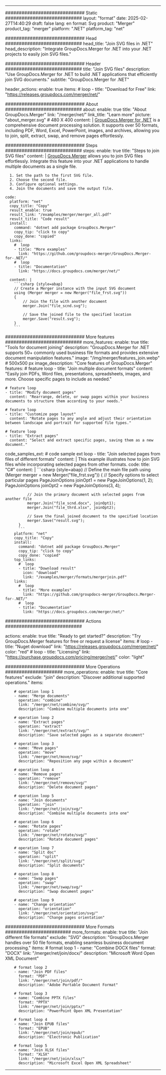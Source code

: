 
---
############################# Static ############################
layout: "format"
date:  2025-02-27T14:40:29
draft: false
lang: en
format: Svg
product: "Merger"
product_tag: "merger"
platform: ".NET"
platform_tag: "net"

############################# Head ############################
head_title: "Join SVG files in .NET"
head_description: "Integrate GroupDocs.Merger for .NET into your .NET projects to easily join SVG files."

############################# Header ############################
title: "Join SVG files" 
description: "Use GroupDocs.Merger for .NET to build .NET applications that efficiently join SVG documents."
subtitle: "GroupDocs.Merger for .NET" 

header_actions:
  enable: true
  items:
    #  loop
    - title: "Download for Free"
      link: "https://releases.groupdocs.com/merger/net/"
      
############################# About ############################
about:
    enable: true
    title: "About GroupDocs.Merger"
    link: "/merger/net/"
    link_title: "Learn more"
    picture: "about_merger.svg" # 480 X 400
    content: |
       [GroupDocs.Merger for .NET](/merger/net/) is a comprehensive document processing solution. It supports over 50 formats, including PDF, Word, Excel, PowerPoint, images, and archives, allowing you to join, split, extract, swap, and remove pages effortlessly.

############################# Steps ############################
steps:
    enable: true
    title: "Steps to join SVG files"
    content: |
      [GroupDocs.Merger](/merger/net/) allows you to join SVG files effortlessly. Integrate this feature into your .NET applications to handle multiple documents as a single file.
      
      1. Set the path to the first SVG file.
      2. Choose the second file.
      3. Configure optional settings.
      4. Join the documents and save the output file.
   
    code:
      platform: "net"
      copy_title: "Copy"
      result_enable: true
      result_link: "/examples/merger/merger_all.pdf"
      result_title: "Code result"
      install:
        command: "dotnet add package GroupDocs.Merger"
        copy_tip: "click to copy"
        copy_done: "copied"
      links:
        #  loop
        - title: "More examples"
          link: "https://github.com/groupdocs-merger/GroupDocs.Merger-for-.NET/"
        #  loop
        - title: "Documentation"
          link: "https://docs.groupdocs.com/merger/net/"
          
      content: |
        ```csharp {style=abap}
        // Create a Merger instance with the input SVG document
        using (Merger merger = new Merger("file_frst.svg"))
        {
            // Join the file with another document
            merger.Join("file_scnd.svg");

            // Save the joined file to the specified location
            merger.Save("result.svg");
        }
        ```            

############################# More features ############################
more_features:
  enable: true
  title: "Tools for document joining"
  description: "GroupDocs.Merger for .NET supports 50+ commonly used business file formats and provides extensive document manipulation features."
  image: "/img/merger/features_join.webp" # 500x500 px
  image_description: "Core features of GroupDocs.Merger"
  features:
    # feature loop
    - title: "Join multiple document formats"
      content: "Easily join PDFs, Word files, presentations, spreadsheets, images, and more. Choose specific pages to include as needed."

    # feature loop
    - title: "Modify document pages"
      content: "Rearrange, delete, or swap pages within your business documents to structure them according to your needs."

    # feature loop
    - title: "Customize page layout"
      content: "Rotate pages to any angle and adjust their orientation between landscape and portrait for supported file types."

    # feature loop
    - title: "Extract pages"
      content: "Select and extract specific pages, saving them as a new document."
      
  code_samples_ext:
    # code sample ext loop
    - title: "Join selected pages from files of different formats"
      content: |
        This example illustrates how to join SVG files while incorporating selected pages from other formats.
      code:
        title: "C#"
        content: |
          ```csharp {style=abap}
          // Define the main file path
          using (Merger merger = new Merger("file_frst.svg"))
          {
              // Specify options to select particular pages
              PageJoinOptions joinOpt1 = new PageJoinOptions(1, 2);
              PageJoinOptions joinOpt2 = new PageJoinOptions(3, 4);
          
              // Join the primary document with selected pages from another file
              merger.Join("file_scnd.docx", joinOpt1);
              merger.Join("file_thrd.xlsx", joinOpt2);

              // Save the final joined document to the specified location
              merger.Save("result.svg");
          }
          ```
        platform: "net"
        copy_title: "Copy"
        install:
          command: "dotnet add package GroupDocs.Merger"
          copy_tip: "click to copy"
          copy_done: "copied"
        top_links:
          #  loop
          - title: "Download result"
            icon: "download"
            link: "/examples/merger/formats/mergerjoin.pdf"
        links:
          #  loop
          - title: "More examples"
            link: "https://github.com/groupdocs-merger/GroupDocs.Merger-for-.NET/"
          #  loop
          - title: "Documentation"
            link: "https://docs.groupdocs.com/merger/net/"
            

            


############################# Actions ############################

actions:
  enable: true
  title: "Ready to get started?"
  description: "Try GroupDocs.Merger features for free or request a license"
  items:
    #  loop
    - title: "Nuget download"
      link: "https://releases.groupdocs.com/merger/net/"
      color: "red"
        #  loop
    - title: "Licensing"
      link: "https://purchase.groupdocs.com/pricing/merger/net/"
      color: "light"


############################# More Operations #####################
more_operations:
    enable: true
    title: "Core features"
    exclude: "join"
    description: "Discover additional supported operations."
    items: 
          
        # operation loop 1
        - name: "Merge documents"
          operation: "combine"
          link: "/merger/net/combine/svg/"
          description: "Combine multiple documents into one"

        # operation loop 2
        - name: "Extract pages"
          operation: "extract"
          link: "/merger/net/extract/svg/"
          description: "Save selected pages as a separate document"

        # operation loop 3
        - name: "Move pages"
          operation: "move"
          link: "/merger/net/move/svg/"
          description: "Reposition any page within a document"

        # operation loop 4
        - name: "Remove pages"
          operation: "remove"
          link: "/merger/net/remove/svg/"
          description: "Delete document pages"

        # operation loop 5
        - name: "Join documents"
          operation: "join"
          link: "/merger/net/join/svg/"
          description: "Combine multiple documents into one"

        # operation loop 6
        - name: "Rotate pages"
          operation: "rotate"
          link: "/merger/net/rotate/svg/"
          description: "Rotate document pages"

        # operation loop 7
        - name: "Split doc"
          operation: "split"
          link: "/merger/net/split/svg/"
          description: "Split documents"

        # operation loop 8
        - name: "Swap pages"
          operation: "swap"
          link: "/merger/net/swap/svg/"
          description: "Swap document pages"

        # operation loop 9
        - name: "Change orientation"
          operation: "orientation"
          link: "/merger/net/orientation/svg/"
          description: "Change pages orientation"
          
        
          
############################# More Formats ########################
more_formats:
    enable: true
    title: "Join different file formats"
    exclude: "SVG"
    description: "GroupDocs.Merger handles over 50 file formats, enabling seamless business document processing."
    items: 
        # format loop 1
        - name: "Combine DOCX files"
          format: "DOCX"
          link: "/merger/net/join/docx/"
          description: "Microsoft Word Open XML Document"
          
        # format loop 2
        - name: "Join PDF files"
          format: "PDF"
          link: "/merger/net/join/pdf/"
          description: "Adobe Portable Document Format"
          
        # format loop 3
        - name: "Combine PPTX files"
          format: "PPTX"
          link: "/merger/net/join/pptx/"
          description: "PowerPoint Open XML Presentation"

        # format loop 4
        - name: "Join EPUB files"
          format: "EPUB"
          link: "/merger/net/join/epub/"
          description: "Electronic Publication"
          
        # format loop 5
        - name: "Join XLSX files"
          format: "XLSX"
          link: "/merger/net/join/xlsx/"
          description: "Microsoft Excel Open XML Spreadsheet"
  

---